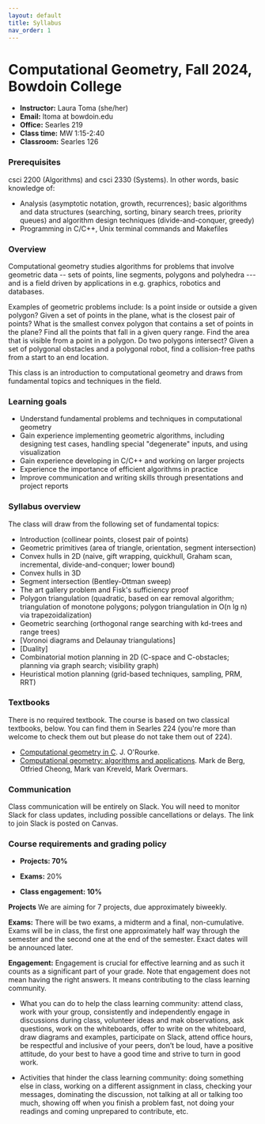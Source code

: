 ```yaml
---
layout: default 
title: Syllabus
nav_order: 1
---
```


# Computational Geometry, Fall  2024, Bowdoin College 



- __Instructor:__ Laura Toma (she/her)
- __Email:__  ltoma at bowdoin.edu
- __Office:__ Searles 219
- __Class time:__  MW 1:15-2:40
- __Classroom:__  Searles  126 


### Prerequisites

csci 2200 (Algorithms) and csci 2330 (Systems). In other words, basic knowledge of:

- Analysis (asymptotic notation, growth, recurrences); basic algorithms and data structures (searching, sorting, binary search trees, priority queues) and algorithm design techniques (divide-and-conquer, greedy)
- Programming in C/C++, Unix terminal commands and Makefiles


### Overview

Computational geometry studies algorithms for problems that involve
geometric data -- sets of points, line segments, polygons and
polyhedra --- and is a field driven by applications in e.g. graphics,
robotics and databases. 

Examples of geometric problems include:
Is a point inside or outside a given polygon? Given a set of points in
the plane, what is the closest pair of points? What is the smallest
convex polygon that contains a set of points in the plane?  Find
all the points that fall in a given query range. Find the area that is visible from
a point in a polygon.   Do two polygons intersect? Given a set of polygonal obstacles and a polygonal robot, find a collision-free paths from a start to an end location. 

This class is an introduction to computational geometry and draws from fundamental topics and
techniques in the field.

### Learning goals 

- Understand  fundamental problems and techniques in computational geometry
- Gain experience implementing geometric algorithms, including designing test cases, handling special "degenerate" inputs, and using visualization
- Gain experience developing in C/C++  and working on larger projects 
- Experience the importance of efficient algorithms in practice 
- Improve communication and writing skills through presentations and project reports


### Syllabus overview

The class will draw from the following set of fundamental topics: 

- Introduction (collinear points, closest pair of points)
- Geometric primitives (area of triangle, orientation, segment intersection)
- Convex hulls in 2D  (naive, gift wrapping, quickhull, Graham scan, incremental, divide-and-conquer; lower bound)
- Convex hulls in 3D
- Segment intersection (Bentley-Ottman sweep)
- The art gallery problem and Fisk's sufficiency proof
- Polygon triangulation (quadratic, based on ear removal algorithm;  triangulation of monotone polygons; polygon triangulation in O(n lg n) via trapezoidalization)
- Geometric searching (orthogonal range searching with kd-trees and range trees)
- [Voronoi diagrams and Delaunay triangulations]
- [Duality]
- Combinatorial motion planning in 2D (C-space and C-obstacles; planning via graph search; visibility graph)
- Heuristical motion planning (grid-based techniques, sampling, PRM, RRT)


 
### Textbooks

There is no required textbook. The course is based on two classical textbooks, below. You can find them in Searles 224 (you're more than welcome to check them out but please do not take them out of 224).

- [Computational geometry in C](https://www.amazon.com/Computational-Geometry-Cambridge-Theoretical-Computer/dp/0521649765/ref=sr_1_3?ie=UTF8&qid=1389985599&sr=8-3&keywords=computational+geometry). J. O'Rourke.
- [Computational geometry: algorithms and applications](https://www.amazon.com/Computational-Geometry-Applications-Mark-Berg/dp/3540779736/ref=pd_bxgy_b_img_z). Mark de Berg, Otfried Cheong, Mark van Kreveld, Mark Overmars.

### Communication

Class communication will be entirely on Slack. You will need to
monitor Slack for class updates, including possible cancellations or
delays. The link to join Slack is posted on Canvas.

     
 
### Course requirements  and grading policy



- __Projects: 70%__ 

- __Exams:__ 20%

- __Class engagement: 10%__


__Projects__  We are aiming for 7 projects, due approximately biweekly.

__Exams:__ There will be two exams, a midterm and a final,
non-cumulative. Exams will be in class, the first one approximately
half way through the semester and the second one at the end of the
semester. Exact dates will be announced later.


__Engagement:__ Engagement is crucial for effective learning and as such it
counts as a significant part of your grade. Note that engagement does not mean having the right answers. It means contributing to the class learning community.

- What you can do to help the class learning community: attend class, work with your group, consistently and independently engage in discussions during class, volunteer ideas and mak observations, ask questions, work on the whiteboards, offer to write on the whiteboard, draw diagrams and examples, participate on Slack, attend office hours, be respectful and inclusive of your peers, don’t be loud, have a positive attitude, do your best to have a good time and strive to turn in good work.

- Activities that hinder the class learning community: doing something else in class, working on a different assignment in class, checking your messages, dominating the discussion, not talking at all or talking too much, showing off when you finish a problem fast, not doing your readings and coming unprepared to contribute, etc.



